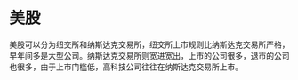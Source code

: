 # 美股

美股可以分为纽交所和纳斯达克交易所，纽交所上市规则比纳斯达克交易所严格，早年间多是大型公司。纳斯达克交易所则宽进宽出，上市的公司很多，退市的公司也很多，由于上市门槛低，高科技公司往往在纳斯达克交易所上市。

